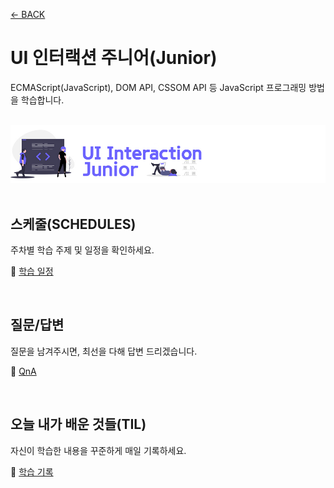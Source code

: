 [← BACK](../README.md)

# UI 인터랙션 주니어(Junior)

ECMAScript(JavaScript), DOM API, CSSOM API 등
JavaScript 프로그래밍 방법을 학습합니다.

<br />

<img src="../assets/cover--js-junior.jpg" alt />

<br />
<br />

## 스케줄(SCHEDULES)

주차별 학습 주제 및 일정을 확인하세요.

📆 [학습 일정](./lecture/README.md)

<br />

## 질문/답변

질문을 남겨주시면, 최선을 다해 답변 드리겠습니다.

🍺 [QnA](./QnA/README.md)

<br />

## 오늘 내가 배운 것들(TIL)

자신이 학습한 내용을 꾸준하게 매일 기록하세요.

📝 [학습 기록](./TIL/README.md)